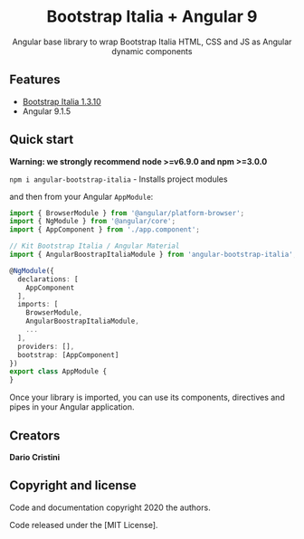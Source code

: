 <p align="center">
  <h1 align="center">Bootstrap Italia + Angular 9</h1>

  <p align="center">
    Angular base library to wrap Bootstrap Italia HTML, CSS and JS as Angular dynamic components
  </p>
</p>

## Features

* [Bootstrap Italia 1.3.10](https://italia.github.io/bootstrap-italia/docs/come-iniziare/introduzione)
* Angular 9.1.5

## Quick start

**Warning: we strongly recommend node >=v6.9.0 and npm >=3.0.0**

`npm i angular-bootstrap-italia` - Installs project modules

and then from your Angular `AppModule`:

```typescript
import { BrowserModule } from '@angular/platform-browser';
import { NgModule } from '@angular/core';
import { AppComponent } from './app.component';

// Kit Bootstrap Italia / Angular Material
import { AngularBoostrapItaliaModule } from 'angular-bootstrap-italia';

@NgModule({
  declarations: [
    AppComponent
  ],
  imports: [
    BrowserModule,
    AngularBoostrapItaliaModule,
    ...
  ],
  providers: [],
  bootstrap: [AppComponent]
})
export class AppModule {
}
```

Once your library is imported, you can use its components, directives and pipes in your Angular application.

## Creators

**Dario Cristini**

## Copyright and license

Code and documentation copyright 2020 the authors.

Code released under the [MIT License].
